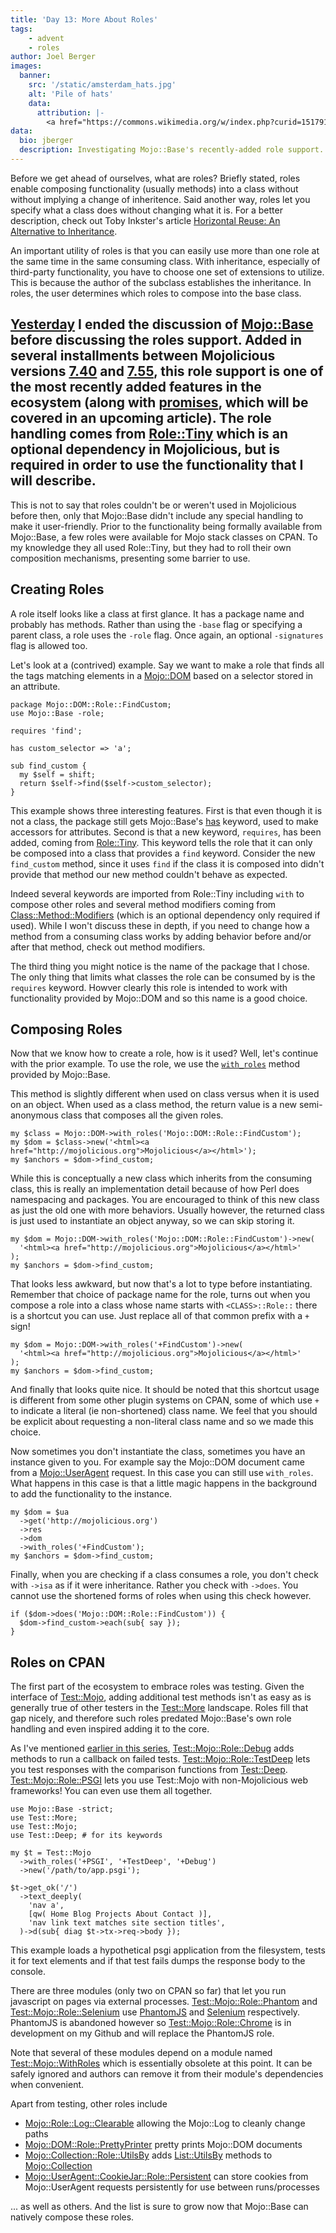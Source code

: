 ```yaml
---
title: 'Day 13: More About Roles'
tags:
    - advent
    - roles
author: Joel Berger
images:
  banner:
    src: '/static/amsterdam_hats.jpg'
    alt: 'Pile of hats'
    data:
      attribution: |-
        <a href="https://commons.wikimedia.org/w/index.php?curid=15179120">Image</a> © Jorge Royan&nbsp;/&nbsp;<a rel="nofollow" class="external free" href="http://www.royan.com.ar">http://www.royan.com.ar</a>, <a href="https://creativecommons.org/licenses/by-sa/3.0" title="Creative Commons Attribution-Share Alike 3.0">CC BY-SA 3.0</a>.
data:
  bio: jberger
  description: Investigating Mojo::Base's recently-added role support.
---
```

Before we get ahead of ourselves, what are roles?
Briefly stated, roles enable composing functionality (usually methods) into a class without without implying a change of inheritence.
Said another way, roles let you specify what a class does without changing what it is.
For a better description, check out Toby Inkster's article [Horizontal Reuse: An Alternative to Inheritance](http://radar.oreilly.com/2014/01/horizontal-reuse-an-alternative-to-inheritance.html).

An important utility of roles is that you can easily use more than one role at the same time in the same consuming class.
With inheritance, especially of third-party functionality, you have to choose one set of extensions to utilize.
This is because the author of the subclass establishes the inheritance.
In roles, the user determines which roles to compose into the base class.

[Yesterday](/blog/2017/12/12/day-12-more-than-a-base-class) I ended the discussion of [Mojo::Base](http://mojolicious.org/perldoc/Mojo/Base) before discussing the roles support.
Added in several installments between Mojolicious versions [7.40](https://metacpan.org/release/SRI/Mojolicious-7.40) and [7.55](https://metacpan.org/release/SRI/Mojolicious-7.55), this role support is one of the most recently added features in the ecosystem (along with [promises](http://mojolicious.org/perldoc/Mojo/Promise), which will be covered in an upcoming article).
The role handling comes from [Role::Tiny](https://metacpan.org/pod/Role::Tiny) which is an optional dependency in Mojolicious, but is required in order to use the functionality that I will describe.
---

This is not to say that roles couldn't be or weren't used in Mojolicious before then, only that Mojo::Base didn't include any special handling to make it user-friendly.
Prior to the functionality being formally available from Mojo::Base, a few roles were available for Mojo stack classes on CPAN.
To my knowledge they all used Role::Tiny, but they had to roll their own composition mechanisms, presenting some barrier to use.

## Creating Roles

A role itself looks like a class at first glance.
It has a package name and probably has methods.
Rather than using the `-base` flag or specifying a parent class, a role uses the `-role` flag.
Once again, an optional `-signatures` flag is allowed too.

Let's look at a (contrived) example.
Say we want to make a role that finds all the tags matching elements in a [Mojo::DOM](http://mojolicious.org/perldoc/Mojo/DOM) based on a selector stored in an attribute.

    package Mojo::DOM::Role::FindCustom;
    use Mojo::Base -role;

    requires 'find';

    has custom_selector => 'a';

    sub find_custom {
      my $self = shift;
      return $self->find($self->custom_selector);
    }

This example shows three interesting features.
First is that even though it is not a class, the package still gets Mojo::Base's [has](http://mojolicious.org/perldoc/Mojo/Base#has) keyword, used to make accessors for attributes.
Second is that a new keyword, `requires`, has been added, coming from [Role::Tiny](https://metacpan.org/pod/Role::Tiny#requires).
This keyword tells the role that it can only be composed into a class that provides a `find` keyword.
Consider the new `find_custom` method, since it uses `find` if the class it is composed into didn't provide that method our new method couldn't behave as expected.

Indeed several keywords are imported from Role::Tiny including `with` to compose other roles and several method modifiers coming from [Class::Method::Modifiers](https://metacpan.org/pod/Class::Method::Modifiers) (which is an optional dependency only required if used).
While I won't discuss these in depth, if you need to change how a method from a consuming class works by adding behavior before and/or after that method, check out method modifiers.

The third thing you might notice is the name of the package that I chose.
The only thing that limits what classes the role can be consumed by is the `requires` keyword.
Howver clearly this role is intended to work with functionality provided by Mojo::DOM and so this name is a good choice.

## Composing Roles

Now that we know how to create a role, how is it used?
Well, let's continue with the prior example.
To use the role, we use the [`with_roles`](http://mojolicious.org/perldoc/Mojo/Base#with_roles) method provided by Mojo::Base.

This method is slightly different when used on class versus when it is used on an object.
When used as a class method, the return value is a new semi-anonymous class that composes all the given roles.

    my $class = Mojo::DOM->with_roles('Mojo::DOM::Role::FindCustom');
    my $dom = $class->new('<html><a href="http://mojolicious.org">Mojolicious</a></html>');
    my $anchors = $dom->find_custom;

While this is conceptually a new class which inherits from the consuming class, this is really an implementation detail because of how Perl does namespacing and packages.
You are encouraged to think of this new class as just the old one with more behaviors.
Usually however, the returned class is just used to instantiate an object anyway, so we can skip storing it.

    my $dom = Mojo::DOM->with_roles('Mojo::DOM::Role::FindCustom')->new(
      '<html><a href="http://mojolicious.org">Mojolicious</a></html>'
    );
    my $anchors = $dom->find_custom;

That looks less awkward, but now that's a lot to type before instantiating.
Remember that choice of package name for the role, turns out when you compose a role into a class whose name starts with `<CLASS>::Role::` there is a shortcut you can use.
Just replace all of that common prefix with a `+` sign!

    my $dom = Mojo::DOM->with_roles('+FindCustom')->new(
      '<html><a href="http://mojolicious.org">Mojolicious</a></html>'
    );
    my $anchors = $dom->find_custom;

And finally that looks quite nice.
It should be noted that this shortcut usage is different from some other plugin systems on CPAN, some of which use `+` to indicate a literal (ie non-shortened) class name.
We feel that you should be explicit about requesting a non-literal class name and so we made this choice.

Now sometimes you don't instantiate the class, sometimes you have an instance given to you.
For example say the Mojo::DOM document came from a [Mojo::UserAgent](http://mojolicious.org/perldoc/Mojo/UserAgent) request.
In this case you can still use `with_roles`.
What happens in this case is that a little magic happens in the background to add the functionality to the instance.

    my $dom = $ua
      ->get('http://mojolicious.org')
      ->res
      ->dom
      ->with_roles('+FindCustom');
    my $anchors = $dom->find_custom;

Finally, when you are checking if a class consumes a role, you don't check with `->isa` as if it were inheritance.
Rather you check with `->does`.
You cannot use the shortened forms of roles when using this check however.

    if ($dom->does('Mojo::DOM::Role::FindCustom')) {
      $dom->find_custom->each(sub{ say });
    }

## Roles on CPAN

The first part of the ecosystem to embrace roles was testing.
Given the interface of [Test::Mojo](http://mojolicious.org/perldoc/Test/Mojo), adding additional test methods isn't as easy as is generally true of other testers in the [Test::More](https://metacpan.org/pod/Test::More) landscape.
Roles fill that gap nicely, and therefore such roles predated Mojo::Base's own role handling and even inspired adding it to the core.

As I've mentioned [earlier in this series](/blog/2017/12/09/day-9-the-best-way-to-test), [Test::Mojo::Role::Debug](https://metacpan.org/pod/Test::Mojo::Role::Debug) adds methods to run a callback on failed tests.
[Test::Mojo::Role::TestDeep](https://metacpan.org/pod/Test::Mojo::Role::TestDeep) lets you test responses with the comparison functions from [Test::Deep](https://metacpan.org/pod/Test::Deep).
[Test::Mojo::Role::PSGI](https://metacpan.org/pod/Test::Mojo::Role::PSGI) lets you use Test::Mojo with non-Mojolicious web frameworks!
You can even use them all together.

    use Mojo::Base -strict;
    use Test::More;
    use Test::Mojo;
    use Test::Deep; # for its keywords

    my $t = Test::Mojo
      ->with_roles('+PSGI', '+TestDeep', '+Debug')
      ->new('/path/to/app.psgi');

    $t->get_ok('/')
      ->text_deeply(
        'nav a',
        [qw( Home Blog Projects About Contact )],
        'nav link text matches site section titles',
      )->d(sub{ diag $t->tx->req->body });

This example loads a hypothetical psgi application from the filesystem, tests it for text elements and if that test fails dumps the response body to the console.

There are three modules (only two on CPAN so far) that let you run javascript on pages via external processes.
[Test::Mojo::Role::Phantom](https://metacpan.org/pod/Test::Mojo::Role::Phantom) and [Test::Mojo::Role::Selenium](https://metacpan.org/pod/Test::Mojo::Role::Selenium) use [PhantomJS](http://phantomjs.org/) and [Selenium](http://www.seleniumhq.org/) respectively.
PhantomJS is abandoned however so [Test::Mojo::Role::Chrome](https://github.com/jberger/Mojo-Chrome) is in development on my Github and will replace the PhantomJS role.

Note that several of these modules depend on a module named [Test::Mojo::WithRoles](https://metacpan.org/pod/Test::Mojo::WithRoles) which is essentially obsolete at this point.
It can be safely ignored and authors can remove it from their module's dependencies when convenient.

Apart from testing, other roles include

  - [Mojo::Role::Log::Clearable](https://metacpan.org/pod/Mojo::Log::Role::Clearable) allowing the Mojo::Log to cleanly change paths
  - [Mojo::DOM::Role::PrettyPrinter](https://metacpan.org/pod/Mojo::DOM::Role::PrettyPrinter) pretty prints Mojo::DOM documents
  - [Mojo::Collection::Role::UtilsBy](https://metacpan.org/pod/Mojo::Collection::Role::UtilsBy) adds [List::UtilsBy](https://metacpan.org/pod/List::UtilsBy) methods to [Mojo::Collection](http://mojolicious.org/perldoc/Mojo/Collection)
  - [Mojo::UserAgent::CookieJar::Role::Persistent](https://metacpan.org/pod/distribution/Mojo-UserAgent-CookieJar-Role-Persistent/lib/Mojo/UserAgent/CookieJar/Role/Persistent.pod) can store cookies from Mojo::UserAgent requests persistently for use between runs/processes

... as well as others.
And the list is sure to grow now that Mojo::Base can natively compose these roles.

